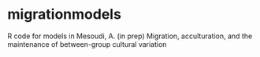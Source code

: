 # migrationmodels
R code for models in Mesoudi, A. (in prep) Migration, acculturation, and the maintenance of between-group cultural variation
